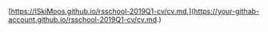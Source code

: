 [https://ISkiMoos.github.io/rsschool-2019Q1-cv/cv.md.](https://your-githab-account.github.io/rsschool-2019Q1-cv/cv.md.)